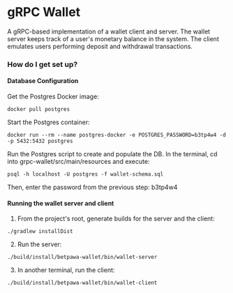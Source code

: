 # gRPC Wallet #

A gRPC-based implementation of a wallet client and server. The wallet server keeps track
of a user's monetary balance in the system. The client emulates users performing
deposit and withdrawal transactions.

### How do I get set up? ###

#### Database Configuration ####

Get the Postgres Docker image:
```
docker pull postgres
```

Start the Postgres container:
```
docker run --rm --name postgres-docker -e POSTGRES_PASSWORD=b3tp4w4 -d -p 5432:5432 postgres
```

Run the Postgres script to create and populate the DB.
In the terminal, cd into grpc-wallet/src/main/resources and execute:
```
psql -h localhost -U postgres -f wallet-schema.sql
```

Then, enter the password from the previous step: b3tp4w4

#### Running the wallet server and client ####

1. From the project's root, generate builds for the server and the client:
```
./gradlew installDist
```

2. Run the server:
```
./build/install/betpawa-wallet/bin/wallet-server
```

3. In another terminal, run the client:
```
./build/install/betpawa-wallet/bin/wallet-client
```
